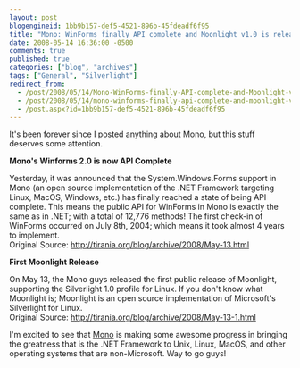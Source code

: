 ```yaml
---
layout: post
blogengineid: 1bb9b157-def5-4521-896b-45fdeadf6f95
title: "Mono: WinForms finally API complete and Moonlight v1.0 is released"
date: 2008-05-14 16:36:00 -0500
comments: true
published: true
categories: ["blog", "archives"]
tags: ["General", "Silverlight"]
redirect_from: 
  - /post/2008/05/14/Mono-WinForms-finally-API-complete-and-Moonlight-v10-is-released
  - /post/2008/05/14/mono-winforms-finally-api-complete-and-moonlight-v10-is-released
  - /post.aspx?id=1bb9b157-def5-4521-896b-45fdeadf6f95
---
```

<!-- more -->
<p>It's been forever since I posted anything about Mono, but this stuff deserves some attention. </p> <p><strong>Mono's Winforms 2.0 is now API Complete</strong> </p> <p>Yesterday, it was announced that the System.Windows.Forms support in Mono (an open source implementation of the .NET Framework targeting Linux, MacOS, Windows, etc.) has finally reached a state of being API complete. This means the public API for WinForms in Mono is exactly the same as in .NET; with a total of 12,776 methods! The first check-in of WinForms occurred on July 8th, 2004; which means it took almost 4 years to implement.<br>Original Source: <a href="http://tirania.org/blog/archive/2008/May-13.html">http://tirania.org/blog/archive/2008/May-13.html</a> </p> <p><strong>First Moonlight Release</strong> </p> <p>On May 13, the Mono guys released the first public release of Moonlight, supporting the Silverlight 1.0 profile for Linux. If you don't know what Moonlight is; Moonlight is an open source implementation of Microsoft's Silverlight for Linux.<br>Original Source: <a href="http://tirania.org/blog/archive/2008/May-13-1.html">http://tirania.org/blog/archive/2008/May-13-1.html</a> </p> <p>I'm excited to see that <a href="http://mono-project.com">Mono</a> is making some awesome progress in bringing the greatness that is the .NET Framework to Unix, Linux, MacOS, and other operating systems that are non-Microsoft. Way to go guys! </p>
